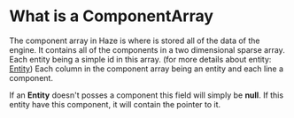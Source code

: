 # What is a ComponentArray

The component array in Haze is where is stored all of the data of the engine.
It contains all of the components in a two dimensional sparse array. Each entity being a simple id in this array. (for more details about entity: [Entity](Entity%20Technical.md))
Each column in the component array being an entity and each line a component.

If an **Entity** doesn't posses a component this field will simply be **null**. If this entity have this component, it will contain the pointer to it.
